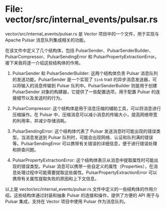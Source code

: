 # File: vector/src/internal_events/pulsar.rs

vector/src/internal_events/pulsar.rs 是 Vector 项目中的一个文件，用于实现与 Apache Pulsar 消息队列集成相关的功能。

在该文件中定义了几个结构体，包括 PulsarSender、PulsarSenderBuilder、PulsarCompressor、PulsarSendingError 和 PulsarPropertyExtractionError<F>。接下来我将逐一介绍这些结构体的作用。

1. PulsarSender 和 PulsarSenderBuilder: 这两个结构体负责 Pulsar 消息队列的发送功能。PulsarSender 是一个实现了 `Sink` trait 的异步消息发送器，可以将输入的消息传输到 Pulsar 队列中。PulsarSenderBuilder 则是用于创建 PulsarSender 对象的构建器，它提供了一些配置选项，用于配置 Pulsar 的连接细节以及发送时的行为。

2. PulsarCompressor: 这个结构体是用于消息压缩的辅助工具，可以将消息进行压缩操作。在 Pulsar 中，压缩消息可以减小消息的传输大小，提高网络带宽的利用率，并减少存储消耗。

3. PulsarSendingError: 这个结构体代表了 Pulsar 发送消息时可能出现的错误类型。当消息发送到 Pulsar 队列时，可能会出现网络、认证和队列满的错误等。PulsarSendingError 可以携带有关错误的详细信息，便于进行错误处理和排查问题。

4. PulsarPropertyExtractionError<F>: 这个结构体表示从消息中提取属性时可能出现的错误类型。Pulsar 消息可以携带一些自定义的属性（Properties），在消息处理过程中可能需要提取这些属性。PulsarPropertyExtractionError 可以携带有关属性提取失败的原因和上下文信息。

以上是 vector/src/internal_events/pulsar.rs 文件中定义的一些结构体的作用介绍。这些结构体通过封装和抽象 Pulsar 的连接和操作，提供了方便的 API 用于与 Pulsar 集成，支持在 Vector 项目中使用 Pulsar 作为消息队列。

